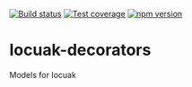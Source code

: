 [![Build status](https://github.com/cuaklabs/iocuak/workflows/build/badge.svg)](https://github.com/cuaklabs/iocuak/workflows/build/badge.svg)
[![Test coverage](https://codecov.io/gh/cuaklabs/iocuak/branch/master/graph/badge.svg?flag=iocuak-decorators)](https://codecov.io/gh/cuaklabs/iocuak/branch/master/graph/badge.svg?flag=iocuak-decorators)
[![npm version](https://img.shields.io/github/package-json/v/cuaklabs/iocuak?filename=packages%2Fiocuak-decorators%2Fpackage.json&style=plastic)](https://www.npmjs.com/package/@cuaklabs/iocuak-decorators)

# Iocuak-decorators

Models for Iocuak
